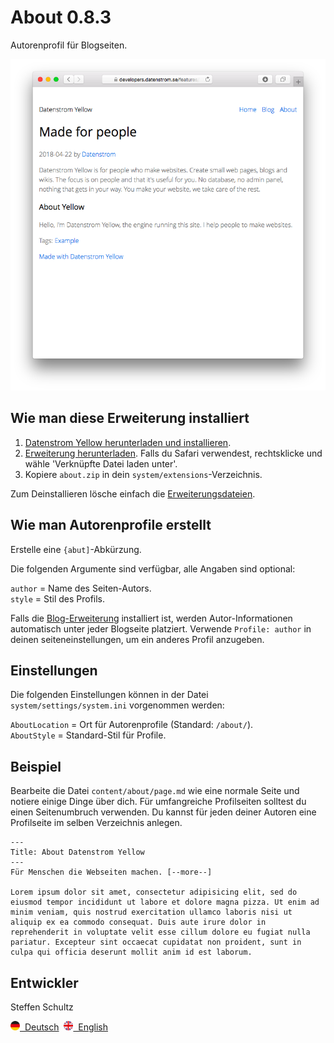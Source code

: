 About 0.8.3
===========
Autorenprofil für Blogseiten. 

<p align="center"><img src="about-screenshot.png?raw=true" alt="Bildschirmfoto"></p>

## Wie man diese Erweiterung installiert

1. [Datenstrom Yellow herunterladen und installieren](https://github.com/datenstrom/yellow/).
2. [Erweiterung herunterladen](https://github.com/schulle4u/yellow-extensions-schulle4u/raw/master/zip/about.zip). Falls du Safari verwendest, rechtsklicke und wähle 'Verknüpfte Datei laden unter'.
3. Kopiere `about.zip` in dein `system/extensions`-Verzeichnis.

Zum Deinstallieren lösche einfach die [Erweiterungsdateien](extension.ini).

## Wie man Autorenprofile erstellt

Erstelle eine `{abut]`-Abkürzung. 

Die folgenden Argumente sind verfügbar, alle Angaben sind optional:

`author` = Name des Seiten-Autors.   
`style` = Stil des Profils. 

Falls die [Blog-Erweiterung](https://github.com/datenstrom/yellow-extensions/tree/master/features/blog) installiert ist, werden Autor-Informationen automatisch unter jeder Blogseite platziert. Verwende `Profile: author` in deinen seiteneinstellungen, um ein anderes Profil anzugeben. 

## Einstellungen

Die folgenden Einstellungen können in der Datei `system/settings/system.ini` vorgenommen werden:

`AboutLocation` = Ort für Autorenprofile (Standard: `/about/`).   
`AboutStyle` = Standard-Stil für Profile. 

## Beispiel

Bearbeite die Datei `content/about/page.md` wie eine normale Seite und notiere einige Dinge über dich. Für umfangreiche Profilseiten solltest du einen Seitenumbruch verwenden. Du kannst für jeden deiner Autoren eine Profilseite im selben Verzeichnis anlegen. 

```
---
Title: About Datenstrom Yellow
---
Für Menschen die Webseiten machen. [--more--]

Lorem ipsum dolor sit amet, consectetur adipisicing elit, sed do eiusmod tempor incididunt ut labore et dolore magna pizza. Ut enim ad minim veniam, quis nostrud exercitation ullamco laboris nisi ut aliquip ex ea commodo consequat. Duis aute irure dolor in reprehenderit in voluptate velit esse cillum dolore eu fugiat nulla pariatur. Excepteur sint occaecat cupidatat non proident, sunt in culpa qui officia deserunt mollit anim id est laborum.
```

## Entwickler

Steffen Schultz

<p>
<a href="README-de.md"><img src="https://raw.githubusercontent.com/datenstrom/yellow-extensions/master/features/help/language-de.png" width="15" height="15" alt="Deutsch">&nbsp; Deutsch</a>&nbsp;
<a href="README.md"><img src="https://raw.githubusercontent.com/datenstrom/yellow-extensions/master/features/help/language-en.png" width="15" height="15" alt="English">&nbsp; English</a>&nbsp;
</p>
